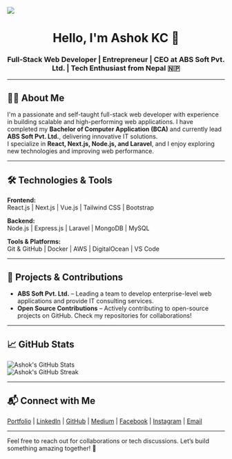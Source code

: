 ![](https://raw.githubusercontent.com/halfrost/halfrost/master/icons/header_.png)

<h1 align="center"> Hello, I'm Ashok KC 👋 </h1>

<h3 align="center"> Full-Stack Web Developer | Entrepreneur | CEO at ABS Soft Pvt. Ltd. | Tech Enthusiast from Nepal 🇳🇵 </h3>

---

## 👨‍💻 About Me

I'm a passionate and self-taught full-stack web developer with experience in building scalable and high-performing web applications. I have completed my **Bachelor of Computer Application (BCA)** and currently lead **ABS Soft Pvt. Ltd.**, delivering innovative IT solutions.  
I specialize in **React, Next.js, Node.js, and Laravel**, and I enjoy exploring new technologies and improving web performance.  

---

## 🛠️ Technologies & Tools

**Frontend:**  
React.js | Next.js | Vue.js | Tailwind CSS | Bootstrap  

**Backend:**  
Node.js | Express.js | Laravel | MongoDB | MySQL  

**Tools & Platforms:**  
Git & GitHub | Docker | AWS | DigitalOcean | VS Code  

---

## 🚀 Projects & Contributions

- **ABS Soft Pvt. Ltd.** – Leading a team to develop enterprise-level web applications and provide IT consulting services.  
- **Open Source Contributions** – Actively contributing to open-source projects on GitHub. Check my repositories for collaborations!  

---

## 📈 GitHub Stats

![Ashok's GitHub Stats](https://github-readme-stats.vercel.app/api?username=akc3416&show_icons=true&hide_border=true&theme=radical)  
![Ashok's GitHub Streak](https://github-readme-streak-stats.herokuapp.com/?user=akc3416&theme=radical)

---

## 📬 Connect with Me

[Portfolio](https://ashokkc.com.np/) | [LinkedIn](https://www.linkedin.com/in/akc3416/) | [GitHub](https://github.com/akc3416/) | [Medium](https://akc3416.medium.com/) | [Facebook](https://www.facebook.com/akc3416/) | [Instagram](https://www.instagram.com/asok.kc/) | [Email](mailto:kgpnmaa7@gmail.com)

---

Feel free to reach out for collaborations or tech discussions. Let’s build something amazing together! 🚀
